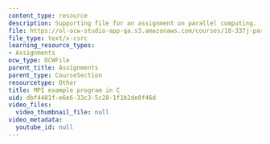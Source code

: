 ```yaml
---
content_type: resource
description: Supporting file for an assignment on parallel computing.
file: https://ol-ocw-studio-app-qa.s3.amazonaws.com/courses/18-337j-parallel-computing-fall-2011/dbf4481fe6e633c35c281f1b2de0f46d_mpipi.c
file_type: text/x-csrc
learning_resource_types:
- Assignments
ocw_type: OCWFile
parent_title: Assignments
parent_type: CourseSection
resourcetype: Other
title: MPI example program in C
uid: dbf4481f-e6e6-33c3-5c28-1f1b2de0f46d
video_files:
  video_thumbnail_file: null
video_metadata:
  youtube_id: null
---
```

